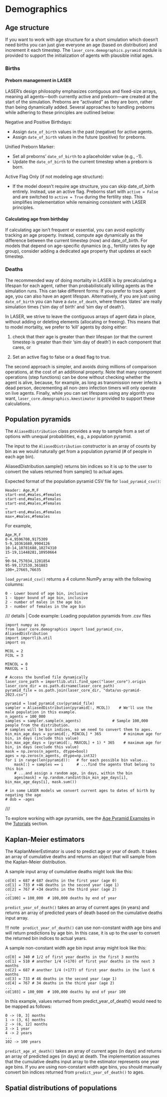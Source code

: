 # Demographics

<!--Need to an an intro, explaining generalizations about demographics for LASER.

ALL topics about demographics will go here:

- Age structure
- Births
- Deaths
- All the vital dynamics sections??
- population pyramids
- kapalan-meier estimator
- etc

Just pasted in content from the various topics; this will need an intro and text explaining how to configure these, how they fit together (eg, when to use age pyrmaids, when to use kaplan-meier); also code blocks, etc need to be formatted

SO: Vital dynamics model: that section probably needs its own topic page, since it's long. Still kind of confused about what a "model" is in terms of laser components--is this a stand-alone model? Or the 'piece' that implements vital dynamics within an actual model? The answer to that will determine where we put the VDM topic page in the TOC.

Also, make sure to link to appropriate topics! (esp parameters) -->

## Age structure

If you want to work with age structure for a short simulation which doesn’t need births you can just give everyone an age (based on distribution) and increment it each timestep. The `laser_core.demographics.pyramid` module is provided to support the initialization of agents with plausible initial ages.

### Births

#### Preborn management in LASER

LASER’s design philosophy emphasizes contiguous and fixed-size arrays, meaning all agents—both currently active and preborn—are created at the start of the simulation. Preborns are “activated” as they are born, rather than being dynamically added. Several approaches to handling preborns while adhering to these principles are outlined below:

Negative and Positive Birthdays:

- Assign `date_of_birth` values in the past (negative) for active agents.
- Assign `date_of_birth` values in the future (positive) for preborns.

Unified Preborn Marker:

- Set all preborns’ `date_of_birth` to a placeholder value (e.g., -1).
- Update the `date_of_birth` to the current timestep when a preborn is born.

Active Flag Only (if not modeling age structure):

- If the model doesn’t require age structure, you can skip date_of_birth entirely. Instead, use an active flag. Preborns start with `active = False` and are switched to `active = True` during the fertility step. This simplifies implementation while remaining consistent with LASER principles.

#### Calculating age from birthday

If calculating age isn’t frequent or essential, you can avoid explicitly tracking an age property. Instead, compute age dynamically as the difference between the current timestep (now) and date_of_birth. For models that depend on age-specific dynamics (e.g., fertility rates by age group), consider adding a dedicated age property that updates at each timestep.

### Deaths

The recommended way of doing mortality in LASER is by precalculating a lifespan for each agent, rather than probabilistically killing agents as the simulation runs. This can take different forms: If you prefer to track agent age, you can also have an agent lifespan. Alternatively, if you are just using `date_of_birth` you can have a `date_of_death`, where theses ‘dates’ are really simulation times (‘sim day of birth’ and ‘sim day of death’).

In LASER, we strive to leave the contiguous arrays of agent data in place, without adding or deleting elements (allocating or freeing). This means that to model mortality, we prefer to ‘kill’ agents by doing either:

 1. check that their age is greater than their lifespan (or that the current timestep is greater than their ‘sim day of death’) in each component that cares, or

 2. Set an active flag to false or a dead flag to true.

 The second approach is simpler, and avoids doing millions of comparison operations, at the cost of an additional property. Note that many component operations (step functions) can be done without checking whether the agent is alive, because, for example, as long as transmission never infects a dead person, decrementing all non-zero infection timers will only operate on live agents. Finally, while you can set lifespans using any algorith you want, `laser_core.demographics.kmestimator` is provided to support these calculations.


## Population pyramids

The `AliasedDistribution` class provides a way to sample from a set of options with unequal probabilities, e.g., a population pyramid.

The input to the `AliasedDistribution` constructor is an array of counts by bin as we would naturally get from a population pyramid (# of people in each age bin).

AliasedDistribution.sample() returns bin indices so it is up to the user to convert the values returned from sample() to actual ages.

Expected format of the population pyramid CSV file for `load_pyramid_csv()`:

```
Header: Age,M,F
start-end,#males,#females
start-end,#males,#females
start-end,#males,#females
…
start-end,#males,#females
max+,#males,#females
```

For example,

```
Age,M,F
0-4,9596708,9175309
5-9,10361680,9904126
10-14,10781688,10274310
15-19,11448281,10950664
…
90-94,757034,1281854
95-99,172530,361883
100+,27665,76635
```

`load_pyramid_csv()` returns a 4 column NumPy array with the following columns:

```
0 - Lower bound of age bin, inclusive
1 - Upper bound of age bin, inclusive
2 - number of males in the age bin
3 - number of females in the age bin
```

/// details | Code example: Loading population pyramids from .csv files

```
import numpy as np
from laser_core.demographics import load_pyramid_csv, AliasedDistribution
import importlib.util
import os

MCOL = 2
FCOL = 3

MINCOL = 0
MAXCOL = 1

# Access the bundled file dynamically
laser_core_path = importlib.util.find_spec("laser_core").origin
laser_core_dir = os.path.dirname(laser_core_path)
pyramid_file = os.path.join(laser_core_dir, "data/us-pyramid-2023.csv")

pyramid = load_pyramid_csv(pyramid_file)
sampler = AliasedDistribution(pyramid[:, MCOL])    # We'll use the male population in this example.
n_agents = 100_000
samples = sampler.sample(n_agents)              # Sample 100,000 people from the distribution.
# samples will be bin indices, so we need to convert them to ages.
bin_min_age_days = pyramid[:, MINCOL] * 365          # minimum age for bin, in days (include this value)
bin_max_age_days = (pyramid[:, MAXCOL] + 1) * 365    # maximum age for bin, in days (exclude this value)
mask = np.zeros(n_agents, dtype=bool)
ages = np.zeros(n_agents, dtype=np.int32)
for i in range(len(pyramid)):   # for each possible bin value...
    mask[:] = samples == i      # ...find the agents that belong to this bin
    # ...and assign a random age, in days, within the bin
    ages[mask] = np.random.randint(bin_min_age_days[i], bin_max_age_days[i], mask.sum())

# in some LASER models we convert current ages to dates of birth by negating the age
# dob = -ages
```
///

To explore working with age pyramids, see the [Age Pyramid Examples](../../tutorials/age_pyramid.ipynb) in the [Tutorials](../../tutorials/index.md) section.


## Kaplan-Meier estimators

The KaplanMeierEstimator is used to predict age or year of death. It takes an array of cumulative deaths and returns an object that will sample from the Kaplan-Meier distribution.

A sample input array of cumulative deaths might look like this:

```
cd[0] = 687 # 687 deaths in the first year (age 0)
cd[1] = 733 # +46 deaths in the second year (age 1)
cd[2] = 767 # +34 deaths in the third year (age 2)
...
cd[100] = 100_000  # 100,000 deaths by end of year
```

`predict_year_of_death()` takes an array of current ages (in years) and returns an array of predicted years of death based on the cumulative deaths input array.

!!! note
    ` predict_year_of_death()` can use non-constant width age bins and will return predictions by age bin. In this case, it is up to the user to convert the returned bin indices to actual years.

A sample non-constant width age bin input array might look like this:

```
cd[0] = 340 # 1/2 of first year deaths in the first 3 months
cd[1] = 510 # another 1/4 (+170) of first year deaths in the next 3 months
cd[2] = 687 # another 1/4 (+177) of first year deaths in the last 6 months
cd[3] = 733 # 46 deaths in the second year (age 1)
cd[4] = 767 # 34 deaths in the third year (age 2)
...
cd[103] = 100_000  # 100,000 deaths by end of year 100
```

In this example, values returned from predict_year_of_death() would need to be mapped as follows:

```
0 -> (0, 3] months
1 -> (3, 6] months
2 -> (6, 12] months
3 -> 1 year
4 -> 2 years
...
102 -> 100 years
```

`predict_age_at_death()` takes an array of current ages (in days) and returns an array of predicted ages (in days) at death. The implementation assumes that the cumulative deaths input array to the estimator represents one year age bins. If you are using non-constant width age bins, you should manually convert bin indices returned from `predict_year_of_death()` to ages.


## Spatial distributions of populations

<!-- [Added here since it's part of the demographics subpackage, but it might make more sense with the migration information] -->